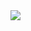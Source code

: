 <img src="https://capsule-render.vercel.app/api?type=transparent&color=0:396992,100:396992&height=300&section=header&text=capsule%20render&fontSize=90" />
